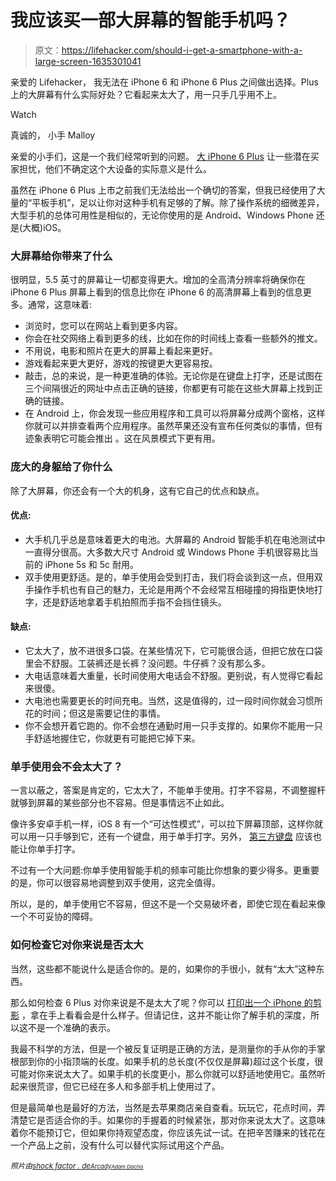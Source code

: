 # 我应该买一部大屏幕的智能手机吗？

> 原文：<https://lifehacker.com/should-i-get-a-smartphone-with-a-large-screen-1635301041>

亲爱的 Lifehacker，
我无法在 iPhone 6 和 iPhone 6 Plus 之间做出选择。Plus 上的大屏幕有什么实际好处？它看起来太大了，用一只手几乎用不上。

Watch

真诚的，
小手 Malloy

亲爱的小手们，这是一个我们经常听到的问题。 [大 iPhone 6 Plus](https://lifehacker.com/everything-apple-announced-today-that-actually-matters-1632525592) 让一些潜在买家担忧，他们不确定这个大设备的实际意义是什么。

虽然在 iPhone 6 Plus 上市之前我们无法给出一个确切的答案，但我已经使用了大量的“平板手机”，足以让你对这种手机有足够的了解。除了操作系统的细微差异，大型手机的总体可用性是相似的，无论你使用的是 Android、Windows Phone 还是(大概)iOS。

### 大屏幕给你带来了什么

很明显，5.5 英寸的屏幕让一切都变得更大。增加的全高清分辨率将确保你在 iPhone 6 Plus 屏幕上看到的信息比你在 iPhone 6 的高清屏幕上看到的信息更多。通常，这意味着:

*   浏览时，您可以在网站上看到更多内容。
*   你会在社交网络上看到更多的线，比如在你的时间线上查看一些额外的推文。
*   不用说，电影和照片在更大的屏幕上看起来更好。
*   游戏看起来更大更好，游戏的按键更大更容易按。
*   敲击，总的来说，是一种更准确的体验。无论你是在键盘上打字，还是试图在三个间隔很近的网址中点击正确的链接，你都更有可能在这些大屏幕上找到正确的链接。
*   在 Android 上，你会发现一些应用程序和工具可以将屏幕分成两个窗格，这样你就可以并排查看两个应用程序。虽然苹果还没有宣布任何类似的事情，但有迹象表明它可能会推出 。这在风景模式下更有用。

### 庞大的身躯给了你什么

除了大屏幕，你还会有一个大的机身，这有它自己的优点和缺点。

#### 优点:

*   大手机几乎总是意味着更大的电池。大屏幕的 Android 智能手机在电池测试中一直得分很高。大多数大尺寸 Android 或 Windows Phone 手机很容易比当前的 iPhone 5s 和 5c 耐用。
*   双手使用更舒适。是的，单手使用会受到打击，我们将会谈到这一点，但用双手操作手机也有自己的魅力，无论是用两个不会经常互相碰撞的拇指更快地打字，还是舒适地拿着手机拍照而手指不会挡住镜头。

#### 缺点:

*   它太大了，放不进很多口袋。在某些情况下，它可能很合适，但把它放在口袋里会不舒服。工装裤还是长裤？没问题。牛仔裤？没有那么多。
*   大电话意味着大重量，长时间使用大电话会不舒服。更别说，有人觉得它看起来很傻。
*   大电池也需要更长的时间充电。当然，这是值得的，过一段时间你就会习惯所花的时间；但这是需要记住的事情。
*   你不会想开着它跑的。你不会想在通勤时用一只手支撑的。如果你不能用一只手舒适地握住它，你就更有可能把它掉下来。

### 单手使用会不会太大了？

一言以蔽之，答案是肯定的，它太大了，不能单手使用。打字不容易，不调整握杆就够到屏幕的某些部分也不容易。但是事情远不止如此。

像许多安卓手机一样，iOS 8 有一个“可达性模式”，可以拉下屏幕顶部，这样你就可以用一只手够到它，还有一个键盘，用于单手打字。另外， [第三方键盘](https://lifehacker.com/all-the-new-stuff-in-ios-8-1584893352) 应该也能让你单手打字。

不过有一个大问题:你单手使用智能手机的频率可能比你想象的要少得多。更重要的是，你可以很容易地调整到双手使用，这完全值得。

所以，是的，单手使用它不容易，但这不是一个交易破坏者，即使它现在看起来像一个不可妥协的障碍。

### 如何检查它对你来说是否太大

当然，这些都不能说什么是适合你的。是的，如果你的手很小，就有“太大”这种东西。

那么如何检查 6 Plus 对你来说是不是太大了呢？你可以 [打印出一个 iPhone 的剪影](https://lifehacker.com/see-which-iphone-6-size-is-best-for-you-with-these-prin-1632649966) ，拿在手上看看会是什么样子。但请记住，这并不能让你了解手机的深度，所以这不是一个准确的表示。

我最不科学的方法，但是一个被反复证明是正确的方法，是测量你的手从你的手掌根部到你的小指顶端的长度。如果手机的总长度(不仅仅是屏幕)超过这个长度，很可能对你来说太大了。如果手机的长度更小，那么你就可以舒适地使用它。虽然听起来很荒谬，但它已经在多人和多部手机上使用过了。

但是最简单也是最好的方法，当然是去苹果商店亲自查看。玩玩它，花点时间，弄清楚它是否适合你的手。如果你的手握着的时候紧张，那对你来说太大了。这意味着你不能预订它，但如果你持观望态度，你应该先试一试。在把辛苦赚来的钱花在一个产品上之前，没有什么可以替代实际试用这个产品。

*<small>照片由</small>*[*<small>shock factor . de</small>*](http://www.shutterstock.com/pic.mhtml?id=189414119&src=id)*<small></small>*<small>[*<small>Arcady</small>*](http://www.shutterstock.com/pic.mhtml?id=97928705&src=id)*<small></small>*<small>[*<small>Adam Dachis</small>*](http://www.adamdachis.com/)*<small></small>*</small></small>

<small><small><small></small></small></small>